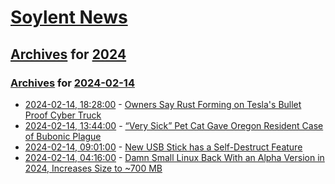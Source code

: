 # [Soylent News](../../../README.md)

## [Archives](../../index.md) for [2024](../index.md)

### [Archives](../../index.md) for [2024-02-14](index.md)

* [2024-02-14, 18:28:00](https://soylentnews.org/article.pl?sid=24/02/13/190214&from=rss) - [Owners Say Rust Forming on Tesla's Bullet Proof Cyber Truck](https://soylentnews.org/article.pl?sid=24/02/13/190214&from=rss)
* [2024-02-14, 13:44:00](https://soylentnews.org/article.pl?sid=24/02/13/1857219&from=rss) - [“Very Sick” Pet Cat Gave Oregon Resident Case of Bubonic Plague](https://soylentnews.org/article.pl?sid=24/02/13/1857219&from=rss)
* [2024-02-14, 09:01:00](https://soylentnews.org/article.pl?sid=24/02/13/1852203&from=rss) - [New USB Stick has a Self-Destruct Feature](https://soylentnews.org/article.pl?sid=24/02/13/1852203&from=rss)
* [2024-02-14, 04:16:00](https://soylentnews.org/article.pl?sid=24/02/13/1847235&from=rss) - [Damn Small Linux Back With an Alpha Version in 2024, Increases Size to ~700 MB](https://soylentnews.org/article.pl?sid=24/02/13/1847235&from=rss)
